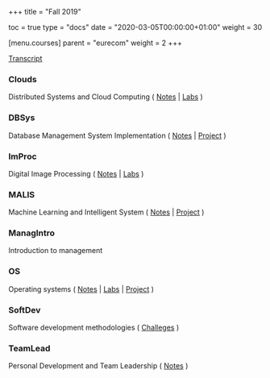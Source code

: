 +++
title = "Fall 2019"

toc = true
type = "docs"
date = "2020-03-05T00:00:00+01:00"
weight = 30

[menu.courses]
    parent = "eurecom"
    weight = 2
+++

[Transcript](/files/transcript-fall2019.pdf)

### Clouds
Distributed Systems and Cloud Computing ( [Notes](/files/notes/clouds-notes.pdf) | [Labs](https://gitlab.eurecom.fr/bouzaien/clouds-labs) )
### DBSys
Database Management System Implementation ( [Notes](/files/notes/dbsys-notes.pdf) | [Project](https://gitlab.eurecom.fr/dbsys-groupe-aq/java-minibase) )
### ImProc
Digital Image Processing ( [Notes](/files/notes/improc-notes.pdf) | [Labs](https://gitlab.eurecom.fr/bouzaien/improc_labs) )
### MALIS
Machine Learning and Intelligent System ( [Notes](/files/notes/malis-notes.pdf) | [Project](https://gitlab.eurecom.fr/malis-group13/traffic-signs-detection-and-classification) )
### ManagIntro
Introduction to management
### OS
Operating systems ( [Notes](/files/notes/os-notes.pdf) | [Labs](https://gitlab.eurecom.fr/bouzaien/os_labs) | [Project](/project/identify-and-shoot/) )
### SoftDev
Software development methodologies ( [Challeges](https://gitlab.eurecom.fr/bouzaien/softdev-challenges) )
### TeamLead
Personal Development and Team Leadership ( [Notes](/files/notes/teamlead-notes.pdf) )
